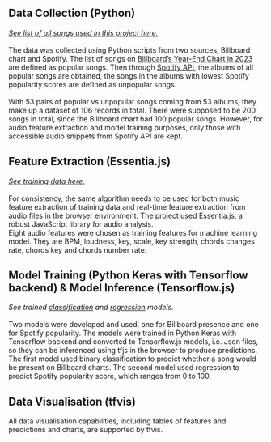 ## Data Collection (Python)
*[See list of all songs used in this project here.](all_songs.csv)<br><br>*
The data was collected using Python scripts from two sources, Billboard chart and Spotify. The list of songs on [Billboard’s Year-End Chart in 2023](https://www.billboard.com/charts/year-end/hot-100-songs/) are defined as popular songs. Then through [Spotify API](https://developer.spotify.com/documentation/web-api), the albums of all popular songs are obtained, the songs in the albums with lowest Spotify popularity scores are defined as unpopular songs.<br><br>
With 53 pairs of popular vs unpopular songs coming from 53 albums, they make up a dataset of 106 records in total. There were supposed to be 200 songs in total, since the Billboard chart had 100 popular songs. However, for audio feature extraction and model training purposes, only those with accessible audio snippets from Spotify API are kept. 
## Feature Extraction (Essentia.js)
*[See training data here.](train.csv)<br><br>*
For consistency, the same algorithm needs to be used for both music feature extraction of training data and real-time feature extraction from audio files in the browser environment. The project used Essentia.js, a robust JavaScript library for audio analysis.<br>
Eight audio features were chosen as training features for machine learning model. They are BPM, loudness, key, scale, key strength, chords changes rate, chords key and chords number rate.
## Model Training (Python Keras with Tensorflow backend) & Model Inference (Tensorflow.js)
*See trained [classification](../public/billboard_model) and [regression](../public/spotify_model) models.<br><br>*
Two models were developed and used, one for Billboard presence and one for Spotify popularity. The models were trained in Python Keras with Tensorflow backend and converted to Tensorflow.js models, i.e. Json files, so they can be inferenced using tfjs in the browser to produce predictions.<br>
The first model used binary classification to predict whether a song would be present on Billboard charts. The second model used regression to predict Spotify popularity score, which ranges from 0 to 100. 
## Data Visualisation (tfvis)
All data visualisation capabilities, including tables of features and predictions and charts, are supported by tfvis.
